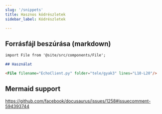```yaml
---
slug: '/snippets'
title: Hasznos kódrészletek
sidebar_label: Kódrészletek

---
```

## Forrásfájl beszúrása (markdown)
```markdown
import File from '@site/src/components/File';

## Használat

<File filename="EchoClient.py" folder="tele/gyak3" lines="L10-L20"/>

```

## Mermaid support
https://github.com/facebook/docusaurus/issues/1258#issuecomment-594393744
<!--stackedit_data:
eyJoaXN0b3J5IjpbMTQ4ODM0NDM2MiwtMzAxNDcwNjY1XX0=
-->